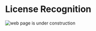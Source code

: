 # License Recognition

![web page is under construction](https://docimages.blob.core.chinacloudapi.cn/images/commingsoon20210514.jpg)